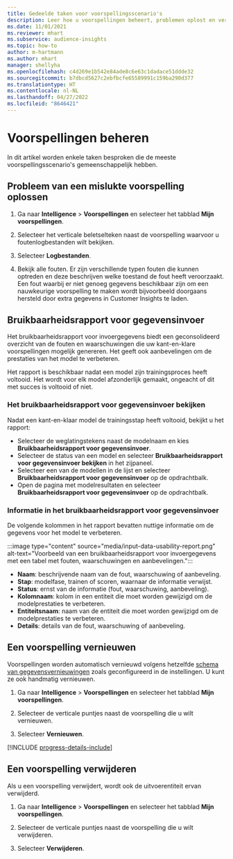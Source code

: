 ```yaml
---
title: Gedeelde taken voor voorspellingsscenario's
description: Leer hoe u voorspellingen beheert, problemen oplost en verfijnt.
ms.date: 11/01/2021
ms.reviewer: mhart
ms.subservice: audience-insights
ms.topic: how-to
author: m-hartmann
ms.author: mhart
manager: shellyha
ms.openlocfilehash: c4d269e1b542e84ade8c6e63c1dadace51ddde32
ms.sourcegitcommit: b7dbcd5627c2ebfbcfe65589991c159ba290d377
ms.translationtype: HT
ms.contentlocale: nl-NL
ms.lasthandoff: 04/27/2022
ms.locfileid: "8646421"
---
```

# <a name="manage-predictions"></a>Voorspellingen beheren

In dit artikel worden enkele taken besproken die de meeste voorspellingsscenario's gemeenschappelijk hebben.

## <a name="troubleshoot-a-failed-prediction"></a>Probleem van een mislukte voorspelling oplossen

1. Ga naar **Intelligence** > **Voorspellingen** en selecteer het tabblad **Mijn voorspellingen**.

1. Selecteer het verticale beletselteken naast de voorspelling waarvoor u foutenlogbestanden wilt bekijken.

1. Selecteer **Logbestanden**.

1. Bekijk alle fouten. Er zijn verschillende typen fouten die kunnen optreden en deze beschrijven welke toestand de fout heeft veroorzaakt. Een fout waarbij er niet genoeg gegevens beschikbaar zijn om een nauwkeurige voorspelling te maken wordt bijvoorbeeld doorgaans hersteld door extra gegevens in Customer Insights te laden.

## <a name="input-data-usability-report"></a>Bruikbaarheidsrapport voor gegevensinvoer

Het bruikbaarheidsrapport voor invoergegevens biedt een geconsolideerd overzicht van de fouten en waarschuwingen die uw kant-en-klare voorspellingen mogelijk genereren. Het geeft ook aanbevelingen om de prestaties van het model te verbeteren.

Het rapport is beschikbaar nadat een model zijn trainingsproces heeft voltooid. Het wordt voor elk model afzonderlijk gemaakt, ongeacht of dit met succes is voltooid of niet.

### <a name="view-the-input-data-usability-report"></a>Het bruikbaarheidsrapport voor gegevensinvoer bekijken

Nadat een kant-en-klaar model de trainingsstap heeft voltooid, bekijkt u het rapport:
- Selecteer de weglatingstekens naast de modelnaam en kies **Bruikbaarheidsrapport voor gegevensinvoer**.
- Selecteer de status van een model en selecteer **Bruikbaarheidsrapport voor gegevensinvoer bekijken** in het zijpaneel.
- Selecteer een van de modellen in de lijst en selecteer **Bruikbaarheidsrapport voor gegevensinvoer** op de opdrachtbalk.
- Open de pagina met modelresultaten en selecteer **Bruikbaarheidsrapport voor gegevensinvoer** op de opdrachtbalk.

### <a name="information-in-the-input-data-usability-report"></a>Informatie in het bruikbaarheidsrapport voor gegevensinvoer

De volgende kolommen in het rapport bevatten nuttige informatie om de gegevens voor het model te verbeteren.

:::image type="content" source="media/input-data-usability-report.png" alt-text="Voorbeeld van een bruikbaarheidsrapport voor invoergegevens met een tabel met fouten, waarschuwingen en aanbevelingen.":::

- **Naam**: beschrijvende naam van de fout, waarschuwing of aanbeveling.
- **Stap**: modelfase, trainen of scoren, waarnaar de informatie verwijst.
- **Status**: ernst van de informatie (fout, waarschuwing, aanbeveling).
- **Kolomnaam**: kolom in een entiteit die moet worden gewijzigd om de modelprestaties te verbeteren.
- **Entiteitsnaam**: naam van de entiteit die moet worden gewijzigd om de modelprestaties te verbeteren.
- **Details**: details van de fout, waarschuwing of aanbeveling.

## <a name="refresh-a-prediction"></a>Een voorspelling vernieuwen

Voorspellingen worden automatisch vernieuwd volgens hetzelfde [schema van gegevensvernieuwingen](system.md#schedule-tab) zoals geconfigureerd in de instellingen. U kunt ze ook handmatig vernieuwen.

1. Ga naar **Intelligence** > **Voorspellingen** en selecteer het tabblad **Mijn voorspellingen**.

1. Selecteer de verticale puntjes naast de voorspelling die u wilt vernieuwen.

1. Selecteer **Vernieuwen**.

[!INCLUDE [progress-details-include](includes/progress-details-pane.md)]

## <a name="delete-a-prediction"></a>Een voorspelling verwijderen

Als u een voorspelling verwijdert, wordt ook de uitvoerentiteit ervan verwijderd.

1. Ga naar **Intelligence** > **Voorspellingen** en selecteer het tabblad **Mijn voorspellingen**.

1. Selecteer de verticale puntjes naast de voorspelling die u wilt verwijderen.

1. Selecteer **Verwijderen**.
